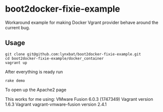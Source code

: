 boot2docker-fixie-example
=========================

Workaround example for making Docker Vgrant provider behave around the current bug.

## Usage

```
git clone git@github.com:lynxbat/boot2docker-fixie-example.git
cd boot2docker-fixie-example/docker_container
vagrant up
```

After everything is ready run

``` 
rake demo
```

To open up the Apache2 page


This works for me using:
VMware Fusion 6.0.3 (1747349)
Vagrant version 1.6.3
Vagrant vagrant-vmware-fusion version 2.4.1
